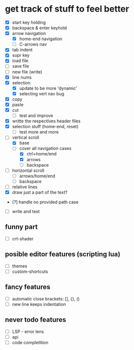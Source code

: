 # get track of stuff to feel better

- [x] start key holding
- [x] backspace & enter keyhold
- [x] arrow navigation
    - [x] home-end navigation
    - [ ] C-arrows nav
- [x] tab indent
- [x] supr key
- [x] load file
- [ ] save file
- [ ] new file (write)
- [x] line nums
- [x] selection
    - [x] update to be more 'dynamic'
    - [x] selecting vert nav bug
- [x] copy 
- [x] paste
- [x] cut
    - [ ] test and improve
- [x] writte the respectives header files
- [x] selection stuff (home-end, reset)
    - [ ] test more and more
- [ ] vertical scroll
    - [x] base 
    - [ ] cover all navigation cases
        - [x] ctrl+home/end
        - [x] arrows 
        - [ ] backspace
- [ ] horizontal scroll
    - [ ] arrows/home/end
    - [ ] backspace
- [ ] relative lines
- [x] draw just a part of the text? 
- [?] handle no provided path case 


- [ ] write and test

## funny part 

 - [ ] crt-shader

## posible editor features (scripting lua)

- [ ] themes
- [ ] custom-shortcuts

## fancy features

- [ ] automatic close brackets: [], {}, ()
- [ ] new line keeps indentation

## never todo features

- [ ] LSP - error lens
- [ ] api 
- [ ] code completition

